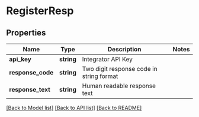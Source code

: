 # RegisterResp

## Properties
Name | Type | Description | Notes
------------ | ------------- | ------------- | -------------
**api_key** | **string** | Integrator API Key | 
**response_code** | **string** | Two digit response code in string format | 
**response_text** | **string** | Human readable response text | 

[[Back to Model list]](../README.md#documentation-for-models) [[Back to API list]](../README.md#documentation-for-api-endpoints) [[Back to README]](../README.md)


